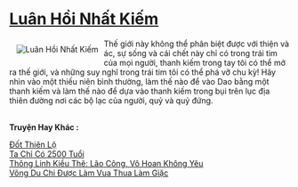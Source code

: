 <a href="https://truyentiki.com/luan-hoi-nhat-kiem.31611/" title="Luân Hồi Nhất Kiếm"><h1>Luân Hồi Nhất Kiếm</h1></a><div style="display:table"><img align="right" style="float: left; padding: 10px;" src="https://truyentiki.com/a/img/str/src/31611.jpg" alt="Luân Hồi Nhất Kiếm">Thế giới này không thể phân biệt được với thiện và ác, sự sống và cái chết này chỉ có trong trái tim của mọi người, thanh kiếm trong tay tôi có thể mở ra thế giới, và những suy nghĩ trong trái tim tôi có thể phá vỡ chu kỳ! Hãy nhìn vào một thiếu niên bình thường, làm thế nào để vào Dao bằng một thanh kiếm và làm thế nào để dựa vào thanh kiếm trong bụi trên lục địa thiên đường nơi các bộ lạc của người, quỷ và quỷ đứng.</div><p><br><b>Truyện Hay Khác :</b></p><a href="https://truyentiki.com/dot-thien-lo.31610/" alt="Đốt Thiên Lộ">Đốt Thiên Lộ</a><br/><a href="https://github.com/nownovels/top500/tree/master/truyenhay/33904/" alt="Ta Chỉ Có 2500 Tuổi">Ta Chỉ Có 2500 Tuổi</a><br/><a href="https://github.com/nownovels/truyenhay/tree/master/truyenhay/30767/README.md" alt="Thông Linh Kiều Thê: Lão Công, Vô Hoan Không Yêu">Thông Linh Kiều Thê: Lão Công, Vô Hoan Không Yêu</a><br/><a href="https://github.com/nownovels/truyenhay/tree/master/truyenhay/30466/README.md" alt="Võng Du Chi Được Làm Vua Thua Làm Giặc">Võng Du Chi Được Làm Vua Thua Làm Giặc</a><br/>